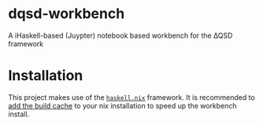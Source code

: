 # dqsd-workbench
A iHaskell-based (Juypter) notebook based workbench for the ∆QSD framework



# Installation

This project makes use of the [`haskell.nix`](https://input-output-hk.github.io/haskell.nix/index.html) framework.
It is recommended to [add the build cache](https://input-output-hk.github.io/haskell.nix/tutorials/getting-started)
to your nix installation to speed up the workbench install.
